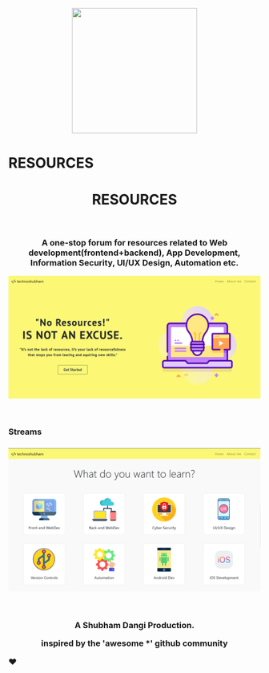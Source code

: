 
<p align="center"> 
<img src="https://image.flaticon.com/icons/svg/74/74960.svg" width="250" height="250"><h1>RESOURCES</h1>
</p>
<div align="center"> 
<h1>RESOURCES</h1>
</div>
  <br>
  <div align="center"> 
<h3>A one-stop forum for resources related to Web development(frontend+backend), App Development, Information Security, UI/UX Design, Automation etc.
</h3>
</div>
<p align="center"> 
<img src="UI/readme1.png">
</p>
  <br>
  <h3>Streams<h3>
   <p align="center"> 
<img src="UI/readme2.png">
</p>
  
<br>
    <div align="center"> 
 <p>A Shubham Dangi Production.</p>
    <p>inspired by the 'awesome *' github community </p>
</div>
    
&#10084;&#65039;
